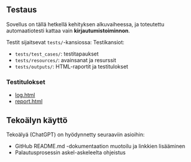 ## Testaus

Sovellus on tällä hetkellä kehityksen alkuvaiheessa, ja toteutettu automaatiotesti kattaa vain **kirjautumistoiminnon**.

Testit sijaitsevat `tests/`-kansiossa:
Testikansiot:
- `tests/test_cases/`: testitapaukset
- `tests/resources/`: avainsanat ja resurssit
- `tests/outputs/`: HTML-raportit ja testitulokset

### Testitulokset

- [log.html](tests/outputs/log.html)
- [report.html](tests/outputs/report.html)

## Tekoälyn käyttö

Tekoälyä (ChatGPT) on hyödynnetty seuraaviin asioihin:
- GitHub README.md -dokumentaation muotoilu ja linkkien lisääminen
- Palautusprosessin askel-askeleelta ohjeistus
